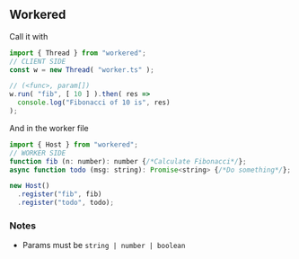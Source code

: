 ## Workered

Call it with
```js
import { Thread } from "workered";
// CLIENT SIDE
const w = new Thread( "worker.ts" );

// (<func>, param[])
w.run( "fib", [ 10 ] ).then( res =>
  console.log("Fibonacci of 10 is", res)
);
```

And in the worker file
```js
import { Host } from "workered";
// WORKER SIDE
function fib (n: number): number {/*Calculate Fibonacci*/};
async function todo (msg: string): Promise<string> {/*Do something*/};

new Host()
  .register("fib", fib)
  .register("todo", todo);
```

### Notes
- Params must be `string | number | boolean`